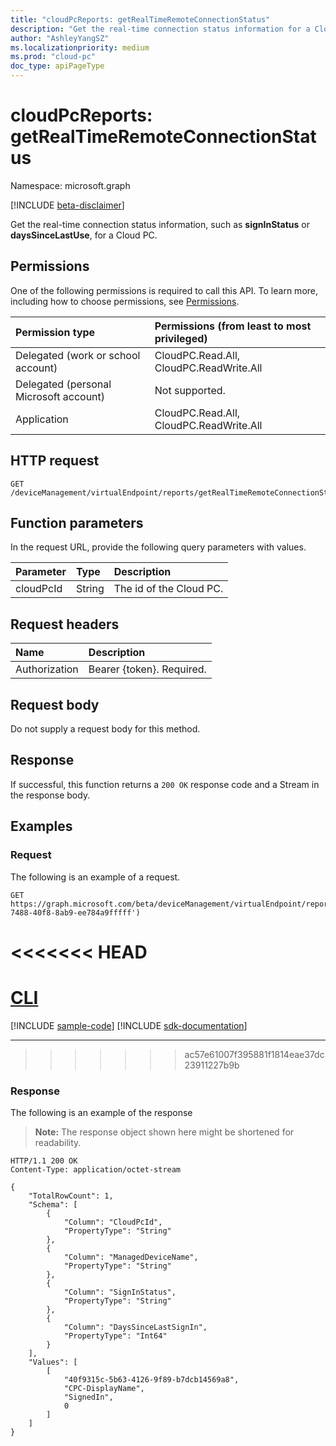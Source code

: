 ```yaml
---
title: "cloudPcReports: getRealTimeRemoteConnectionStatus"
description: "Get the real-time connection status information for a Cloud PC."
author: "AshleyYangSZ"
ms.localizationpriority: medium
ms.prod: "cloud-pc"
doc_type: apiPageType
---
```


# cloudPcReports: getRealTimeRemoteConnectionStatus
Namespace: microsoft.graph

[!INCLUDE [beta-disclaimer](../../includes/beta-disclaimer.md)]

Get the real-time connection status information, such as **signInStatus** or **daysSinceLastUse**, for a Cloud PC.

## Permissions
One of the following permissions is required to call this API. To learn more, including how to choose permissions, see [Permissions](/graph/permissions-reference).

|Permission type|Permissions (from least to most privileged)|
|:---|:---|
|Delegated (work or school account)|CloudPC.Read.All, CloudPC.ReadWrite.All|
|Delegated (personal Microsoft account)|Not supported.|
|Application|CloudPC.Read.All, CloudPC.ReadWrite.All|

## HTTP request

<!-- {
  "blockType": "ignored"
}
-->
``` http
GET /deviceManagement/virtualEndpoint/reports/getRealTimeRemoteConnectionStatus(cloudPcId='id')
```

## Function parameters
In the request URL, provide the following query parameters with values.

|Parameter|Type|Description|
|:---|:---|:---|
|cloudPcId|String|The id of the Cloud PC.|


## Request headers
|Name|Description|
|:---|:---|
|Authorization|Bearer {token}. Required.|

## Request body
Do not supply a request body for this method.

## Response

If successful, this function returns a `200 OK` response code and a Stream in the response body.

## Examples

### Request
The following is an example of a request.

<!-- {
  "blockType": "request",
  "name": "cloudpcreportsthis.getrealtimeremoteconnectionstatus"
}
-->
``` http
GET https://graph.microsoft.com/beta/deviceManagement/virtualEndpoint/reports/getRealTimeRemoteConnectionStatus(cloudPcId='f5ff445f-7488-40f8-8ab9-ee784a9fffff')
```

<<<<<<< HEAD
=======
# [CLI](#tab/cli)
[!INCLUDE [sample-code](../includes/snippets/cli/cloudpcreportsthisgetrealtimeremoteconnectionstatus-cli-snippets.md)]
[!INCLUDE [sdk-documentation](../includes/snippets/snippets-sdk-documentation-link.md)]

---

>>>>>>> ac57e61007f395881f1814eae37dc23911227b9b
### Response
The following is an example of the response
>**Note:** The response object shown here might be shortened for readability.
<!-- {
  "blockType": "response",
  "truncated": true,
  "@odata.type": "Edm.Stream"
}
-->
``` http
HTTP/1.1 200 OK
Content-Type: application/octet-stream

{
    "TotalRowCount": 1,
    "Schema": [
        {
            "Column": "CloudPcId",
            "PropertyType": "String"
        },
        {
            "Column": "ManagedDeviceName",
            "PropertyType": "String"
        },
        {
            "Column": "SignInStatus",
            "PropertyType": "String"
        },
        {
            "Column": "DaysSinceLastSignIn",
            "PropertyType": "Int64"
        }
    ],
    "Values": [
        [
            "40f9315c-5b63-4126-9f89-b7dcb14569a8",
            "CPC-DisplayName",
            "SignedIn",
            0
        ]
    ]
}
```

